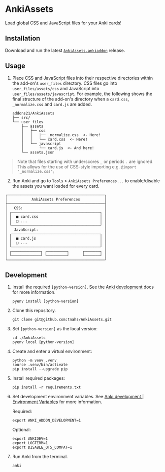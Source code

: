 # AnkiAssets

Load global CSS and JavaScript files for your Anki cards!

## Installation

Download and run the latest [`AnkiAssets.ankiaddon`][releases] release.

## Usage

1. Place CSS and JavaScript files into their respective directories within the
   add-on's `user_files` directory. CSS files go into `user_files/assets/css`
   and JavaScript into `user_files/assets/javascript`. For example, the
   following shows the final structure of the add-on's directory when a
   `card.css`, `_normalize.css` and `card.js` are added.

    ```plaintext
    addons21/AnkiAssets
    ├── src/
    └── user_files
        ├── assets
        │   ├── css
        │   │   ├── _normalize.css  <- Here!
        │   │   └── card.css  <- Here!
        │   └── javascript
        │       └── card.js  <- And here!
        └── assets.json
    ```

> Note that files starting with underscores `_` or periods `.` are ignored. This
> allows for the use of CSS-style importing e.g. `@import "_normalize.css";`

2. Run Anki and go to `Tools` > `AnkiAssets Preferences...` to enable/disable the
   assets you want loaded for every card.

```plaintext
┌────────────────────────────────────────────┐
│           AnkiAssets Preferences           │
├────────────────────────────────────────────┤
│   CSS:                                     │
│ ┌────────────────────────────────────────┐ │
│ │  ■ card.css                            │ │
│ │  □ ...                                 │ │
│ └────────────────────────────────────────┘ │
│   JavaScript:                              │
│ ┌────────────────────────────────────────┐ │
│ │  ■ card.js                             │ │
│ │  □ ...                                 │ │
│ └────────────────────────────────────────┘ │
│ ┌─────────────┐ ┌─────────┐      ┌───────┐ │
│ └─────────────┘ └─────────┘      └───────┘ │
└────────────────────────────────────────────┘
```

## Development

1. Install the required `[python-version]`. See the [Anki development][anki-dev]
   docs for more information.

    ```shell
    pyenv install [python-version]
    ```

2. Clone this repository.

    ```shell
    git clone git@github.com:tnahs/AnkiAssets.git
    ```

3. Set `[python-version]` as the local version:

    ```shell
    cd ./AnkiAssets
    pyenv local [python-version]
    ```

4. Create and enter a virtual environment:

    ```shell
    python -m venv .venv
    source .venv/bin/activate
    pip install --upgrade pip
    ```

5. Install required packages:

    ```shell
    pip install -r requirements.txt
    ```

6. Set development environment variables. See
   [Anki development | Environment Variables][env-var] for more information.

    Required:

    ```shell
    export ANKI_ADDON_DEVELOPMENT=1
    ```

    Optional:

    ```shell
    export ANKIDEV=1
    export LOGTERM=1
    export DISABLE_QT5_COMPAT=1
    ```

7. Run Anki from the terminal.

    ```shell
    anki
    ```

[anki-dev]: https://github.com/ankitects/anki/blob/main/docs/development.md
[env-var]: https://github.com/ankitects/anki/blob/main/docs/development.md#environmental-variables
[releases]: https://github.com/tnahs/AnkiAssets/releases

